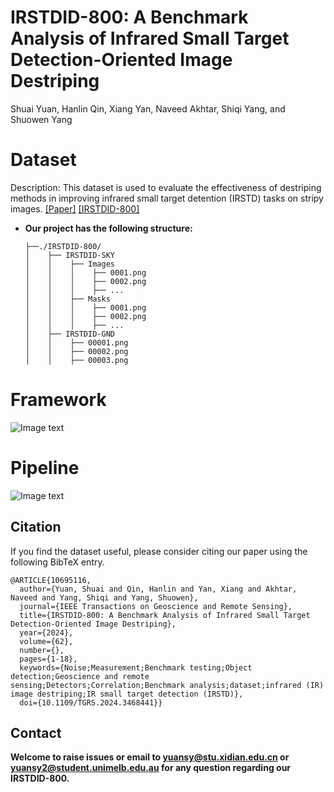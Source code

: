 # IRSTDID-800: A Benchmark Analysis of Infrared Small Target Detection-Oriented Image Destriping
Shuai Yuan, Hanlin Qin, Xiang Yan, Naveed Akhtar, Shiqi Yang, and Shuowen Yang
# Dataset
Description:
This dataset is used to evaluate the effectiveness of destriping methods in improving infrared small target detention (IRSTD) tasks on stripy images.
[[Paper]](https://ieeexplore.ieee.org/document/10695116) [[IRSTDID-800]](https://drive.google.com/file/d/1xJuHjBJjOOwLfQON1DQohXJwSnHvG7iH/view?usp=sharing)

* **Our project has the following structure:**
  ```
  ├──./IRSTDID-800/
  │    ├── IRSTDID-SKY
  │    │    ├── Images
  │    │    │    ├── 0001.png
  │    │    │    ├── 0002.png
  │    │    │    ├── ...
  │    │    ├── Masks
  │    │    │    ├── 0001.png
  │    │    │    ├── 0002.png
  │    │    │    ├── ...
  │    ├── IRSTDID-GND
  │    │    ├── 00001.png
  │    │    ├── 00002.png
  │    │    ├── 00003.png

# Framework  
![Image text](https://github.com/xdFai/IRSTDID-800/blob/main/Fig/picture01.png)

# Pipeline
![Image text](https://github.com/xdFai/IRSTDID-800/blob/main/Fig/picture02.png)

## Citation

If you find the dataset useful, please consider citing our paper using the following BibTeX entry.

```
@ARTICLE{10695116,
  author={Yuan, Shuai and Qin, Hanlin and Yan, Xiang and Akhtar, Naveed and Yang, Shiqi and Yang, Shuowen},
  journal={IEEE Transactions on Geoscience and Remote Sensing}, 
  title={IRSTDID-800: A Benchmark Analysis of Infrared Small Target Detection-Oriented Image Destriping}, 
  year={2024},
  volume={62},
  number={},
  pages={1-18},
  keywords={Noise;Measurement;Benchmark testing;Object detection;Geoscience and remote sensing;Detectors;Correlation;Benchmark analysis;dataset;infrared (IR) image destriping;IR small target detection (IRSTD)},
  doi={10.1109/TGRS.2024.3468441}}
```


## Contact
**Welcome to raise issues or email to [yuansy@stu.xidian.edu.cn](yuansy@stu.xidian.edu.cn) or [yuansy2@student.unimelb.edu.au](yuansy2@student.unimelb.edu.au) for any question regarding our IRSTDID-800.**
